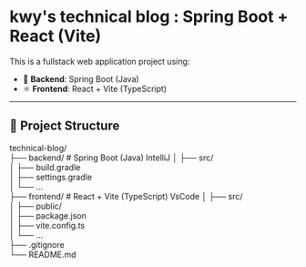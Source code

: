 # kwy's technical blog : Spring Boot + React (Vite)

This is a fullstack web application project using:

- 🧩 **Backend**: Spring Boot (Java)
- ⚛️ **Frontend**: React + Vite (TypeScript)

---

## 📁 Project Structure
technical-blog/  
├── backend/           # Spring Boot (Java)  IntelliJ
│   ├── src/  
│   ├── build.gradle  
│   ├── settings.gradle  
│   └── ...  
├── frontend/          # React + Vite (TypeScript)  VsCode
│   ├── src/  
│   ├── public/  
│   ├── package.json  
│   ├── vite.config.ts  
│   └── ...  
├── .gitignore  
└── README.md  
